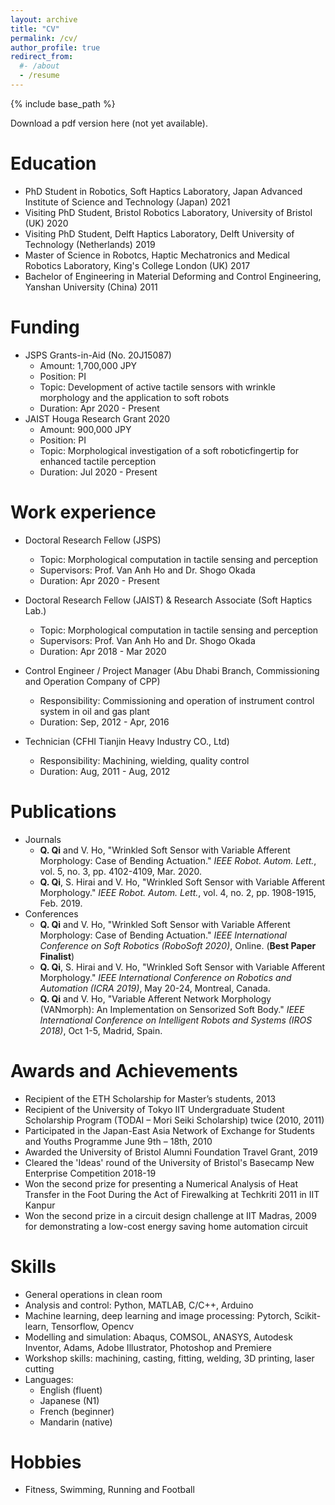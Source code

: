 ```yaml
---
layout: archive
title: "CV"
permalink: /cv/
author_profile: true
redirect_from:
  #- /about
  - /resume
---
```


{% include base_path %}

Download a pdf version here (not yet available).

Education
======
* PhD Student in Robotics, Soft Haptics Laboratory, Japan Advanced Institute of Science and Technology (Japan) 2021
* Visiting PhD Student, Bristol Robotics Laboratory, University of Bristol (UK) 2020
* Visiting PhD Student, Delft Haptics Laboratory, Delft University of Technology (Netherlands) 2019
* Master of Science in Robotcs, Haptic Mechatronics and Medical Robotics Laboratory, King's College London (UK) 2017
* Bachelor of Engineering in Material Deforming and Control Engineering, Yanshan University (China) 2011

Funding
======
* JSPS Grants-in-Aid (No. 20J15087)
  * Amount: 1,700,000 JPY
  * Position: PI
  * Topic: Development of active tactile sensors with wrinkle morphology and the application to soft robots
  * Duration: Apr 2020 - Present
* JAIST Houga Research Grant 2020
  * Amount: 900,000 JPY
  * Position: PI
  * Topic: Morphological investigation of a soft roboticfingertip for enhanced tactile perception
  * Duration: Jul 2020 - Present

Work experience
======
* Doctoral Research Fellow (JSPS)
  * Topic: Morphological computation in tactile sensing and perception
  * Supervisors: Prof. Van Anh Ho and Dr. Shogo Okada
  * Duration: Apr 2020 - Present

* Doctoral Research Fellow (JAIST) & Research Associate (Soft Haptics Lab.)
  * Topic: Morphological computation in tactile sensing and perception
  * Supervisors: Prof. Van Anh Ho and Dr. Shogo Okada
  * Duration: Apr 2018 - Mar 2020

* Control Engineer / Project Manager (Abu Dhabi Branch, Commissioning and Operation Company of CPP)
  * Responsibility: Commissioning and operation of instrument control system in oil and gas plant
  * Duration: Sep, 2012 - Apr, 2016

* Technician (CFHI Tianjin Heavy Industry CO., Ltd)
  * Responsibility: Machining, wielding, quality control
  * Duration: Aug, 2011 - Aug, 2012

Publications
======
* Journals
  * **Q. Qi** and V. Ho, "Wrinkled Soft Sensor with Variable Afferent Morphology: Case of Bending Actuation." *IEEE Robot. Autom. Lett.*, vol. 5, no. 3, pp. 4102-4109, Mar. 2020.
  * **Q. Qi**, S. Hirai and V. Ho, "Wrinkled Soft Sensor with Variable Afferent Morphology." *IEEE Robot. Autom. Lett.*, vol. 4, no. 2, pp. 1908-1915, Feb. 2019.
* Conferences
  * **Q. Qi** and V. Ho, "Wrinkled Soft Sensor with Variable Afferent Morphology: Case of Bending Actuation." *IEEE International Conference on Soft Robotics (RoboSoft 2020)*, Online. (**Best Paper Finalist**)
  * **Q. Qi**, S. Hirai and V. Ho, "Wrinkled Soft Sensor with Variable Afferent Morphology." *IEEE International Conference on Robotics and Automation (ICRA 2019)*, May 20-24, Montreal, Canada.
  * **Q. Qi** and V. Ho, "Variable Afferent Network Morphology (VANmorph): An Implementation on Sensorized Soft Body." *IEEE International Conference on Intelligent Robots and Systems (IROS 2018)*, Oct 1-5, Madrid, Spain.

Awards and Achievements
======
* Recipient of the ETH Scholarship for Master’s students, 2013
* Recipient of the University of Tokyo IIT Undergraduate Student Scholarship Program (TODAI – Mori Seiki Scholarship) twice (2010, 2011)
* Participated in the Japan-East Asia Network of Exchange for Students and Youths Programme June 9th – 18th, 2010
* Awarded the University of Bristol Alumni Foundation Travel Grant, 2019
* Cleared the 'Ideas' round of the University of Bristol's Basecamp New Enterprise Competition 2018-19
* Won the second prize for presenting a Numerical Analysis of Heat Transfer in the Foot During the Act of Firewalking at Techkriti 2011 in IIT Kanpur
* Won the second prize in a circuit design challenge at IIT Madras, 2009 for demonstrating a low-cost energy saving home automation circuit

Skills
======
* General operations in clean room
* Analysis and control: Python, MATLAB, C/C++, Arduino
* Machine learning, deep learning and image processing: Pytorch, Scikit-learn, Tensorflow, Opencv
* Modelling and simulation: Abaqus, COMSOL, ANASYS, Autodesk Inventor, Adams, Adobe Illustrator, Photoshop and Premiere
* Workshop skills: machining, casting, fitting, welding, 3D printing, laser cutting
* Languages:
  * English (fluent)
  * Japanese (N1)
  * French (beginner)
  * Mandarin (native)

Hobbies
======
* Fitness, Swimming, Running and Football